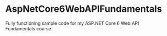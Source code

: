 # AspNetCore6WebAPIFundamentals
Fully functioning sample code for my ASP.NET Core 6 Web API Fundamentals course

